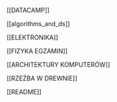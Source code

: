 [[DATACAMP]]

[[algorithms_and_ds]]

[[ELEKTRONIKA]]

[[FIZYKA EGZAMIN]]

[[ARCHITEKTURY KOMPUTERÓW]]

[[RZEŹBA W DREWNIE]]

[[README]]

